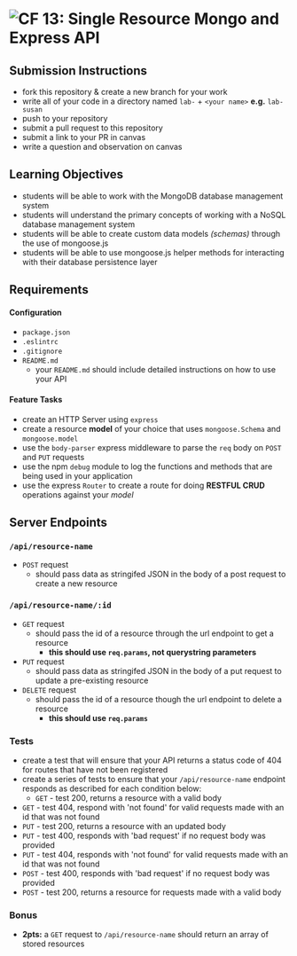 ![CF](https://camo.githubusercontent.com/70edab54bba80edb7493cad3135e9606781cbb6b/687474703a2f2f692e696d6775722e636f6d2f377635415363382e706e67) 13: Single Resource Mongo and Express API
===

## Submission Instructions
  * fork this repository & create a new branch for your work
  * write all of your code in a directory named `lab-` + `<your name>` **e.g.** `lab-susan`
  * push to your repository
  * submit a pull request to this repository
  * submit a link to your PR in canvas
  * write a question and observation on canvas

## Learning Objectives  
* students will be able to work with the MongoDB database management system
* students will understand the primary concepts of working with a NoSQL database management system
* students will be able to create custom data models *(schemas)* through the use of mongoose.js
* students will be able to use mongoose.js helper methods for interacting with their database persistence layer

## Requirements
#### Configuration
* `package.json`
* `.eslintrc`
* `.gitignore`
* `README.md`
  * your `README.md` should include detailed instructions on how to use your API

#### Feature Tasks
* create an HTTP Server using `express`
* create a resource **model** of your choice that uses `mongoose.Schema` and `mongoose.model`
* use the `body-parser` express middleware to parse the `req` body on `POST` and `PUT` requests
* use the npm `debug` module to log the functions and methods that are being used in your application
* use the express `Router` to create a route for doing **RESTFUL CRUD** operations against your _model_

## Server Endpoints
### `/api/resource-name`
* `POST` request
  * should pass data as stringifed JSON in the body of a post request to create a new resource

### `/api/resource-name/:id`
* `GET` request
  * should pass the id of a resource through the url endpoint to get a resource
    * **this should use `req.params`, not querystring parameters**
* `PUT` request
  * should pass data as stringifed JSON in the body of a put request to update a pre-existing resource
* `DELETE` request
  * should pass the id of a resource though the url endpoint to delete a resource
    * **this should use `req.params`**

### Tests
* create a test that will ensure that your API returns a status code of 404 for routes that have not been registered
* create a series of tests to ensure that your `/api/resource-name` endpoint responds as described for each condition below:
  * `GET` - test 200, returns a resource with a valid body
 * `GET` - test 404, respond with 'not found' for valid requests made with an id that was not found
 * `PUT` - test 200, returns a resource with an updated body
 * `PUT` - test 400, responds with 'bad request' if no request body was provided
 * `PUT` - test 404, responds with 'not found' for valid requests made with an id that was not found
 * `POST` - test 400, responds with 'bad request' if no request body was provided
 * `POST` - test 200, returns a resource for requests made with a valid body

### Bonus
* **2pts:** a `GET` request to `/api/resource-name` should return an array of stored resources
